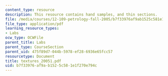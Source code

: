 ```yaml
---
content_type: resource
description: This resource contains hand samples, and thin sections.
file: /media/courses/12-109-petrology-fall-2005/b7f33976af9ab1525c581e1f270e794c_textures_20051.pdf
file_type: application/pdf
learning_resource_types:
- Labs
ocw_type: OCWFile
parent_title: Labs
parent_type: CourseSection
parent_uid: 475f89d7-044b-5978-ef28-6936e65fcc57
resourcetype: Document
title: textures_20051.pdf
uid: b7f33976-af9a-b152-5c58-1e1f270e794c
---
```

